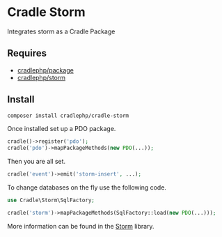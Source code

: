 # Cradle Storm

Integrates storm as a Cradle Package

## Requires

 - [cradlephp/package](https://github.com/CradlePHP/package)
 - [cradlephp/storm](https://github.com/CradlePHP/storm)

## Install

```bash
composer install cradlephp/cradle-storm
```

Once installed set up a PDO package.

```php
cradle()->register('pdo');
cradle('pdo')->mapPackageMethods(new PDO(...));
```

Then you are all set.

```php
cradle('event')->emit('storm-insert', ...);
```

To change databases on the fly use the following code.

```php
use Cradle\Storm\SqlFactory;

cradle('storm')->mapPackageMethods(SqlFactory::load(new PDO(...)));
```

More information can be found in the [Storm](https://github.com/CradlePHP/storm)
library.
